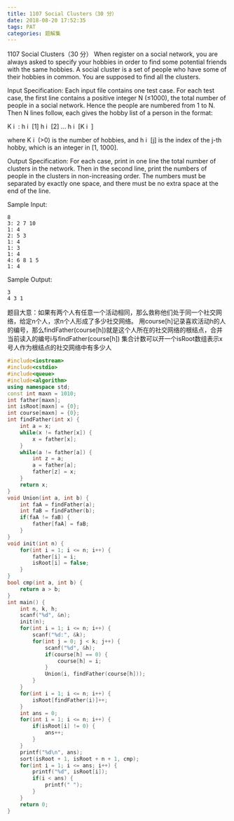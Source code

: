 ```yaml
---
title: 1107 Social Clusters（30 分）
date: 2018-08-20 17:52:35
tags: PAT
categories: 题解集
---
```


1107 Social Clusters（30 分）
When register on a social network, you are always asked to specify your hobbies in order to find some potential friends with the same hobbies. A social cluster is a set of people who have some of their hobbies in common. You are supposed to find all the clusters.

Input Specification:
Each input file contains one test case. For each test case, the first line contains a positive integer N (≤1000), the total number of people in a social network. Hence the people are numbered from 1 to N. Then N lines follow, each gives the hobby list of a person in the format:

K
​i
​​ : h
​i
​​ [1] h
​i
​​ [2] ... h
​i
​​ [K
​i
​​ ]

where K
​i
​​  (>0) is the number of hobbies, and h
​i
​​ [j] is the index of the j-th hobby, which is an integer in [1, 1000].

Output Specification:
For each case, print in one line the total number of clusters in the network. Then in the second line, print the numbers of people in the clusters in non-increasing order. The numbers must be separated by exactly one space, and there must be no extra space at the end of the line.

Sample Input:
```
8
3: 2 7 10
1: 4
2: 5 3
1: 4
1: 3
1: 4
4: 6 8 1 5
1: 4
```
Sample Output:
```
3
4 3 1
```

题目大意：如果有两个人有任意一个活动相同，那么救称他们处于同一个社交网络，给定n个人，求n个人形成了多少社交网络。
用course[h]记录喜欢活动h的人的编号，那么findFather(course[h])就是这个人所在的社交网络的根结点，合并当前读入的编号i与findFather(course[h])
集合计数可以开一个isRoot数组表示x号人作为根结点的社交网络中有多少人
```cpp
#include<iostream>
#include<cstdio>
#include<queue>
#include<algorithm>
using namespace std;
const int maxn = 1010;
int father[maxn];
int isRoot[maxn] = {0};
int course[maxn] = {0};
int findFather(int x) {
    int a = x;
    while(x != father[x]) {
        x = father[x];
    }
    while(a != father[a]) {
        int z = a;
        a = father[a];
        father[z] = x;
    }
    return x;
}
void Union(int a, int b) {
    int faA = findFather(a);
    int faB = findFather(b);
    if(faA != faB) {
        father[faA] = faB;
    }
}
void init(int n) {
    for(int i = 1; i <= n; i++) {
        father[i] = i;
        isRoot[i] = false;
    }
}
bool cmp(int a, int b) {
    return a > b;
}
int main() {
    int n, k, h;
    scanf("%d", &n);
    init(n);
    for(int i = 1; i <= n; i++) {
        scanf("%d:", &k);
        for(int j = 0; j < k; j++) {
            scanf("%d", &h);
            if(course[h] == 0) {
                course[h] = i;
            }
            Union(i, findFather(course[h]));
        }
    }
    for(int i = 1; i <= n; i++) {
        isRoot[findFather(i)]++;
    }
    int ans = 0;
    for(int i = 1; i <= n; i++) {
        if(isRoot[i] != 0) {
            ans++;
        }
    }
    printf("%d\n", ans);
    sort(isRoot + 1, isRoot + n + 1, cmp);
    for(int i = 1; i <= ans; i++) {
        printf("%d", isRoot[i]);
        if(i < ans) {
            printf(" ");
        }
    }
    return 0;
}

```